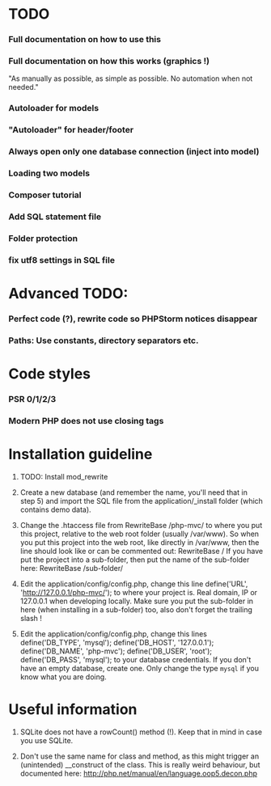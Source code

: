 # TODO

### Full documentation on how to use this
### Full documentation on how this works (graphics !)

"As manually as possible, as simple as possible. No automation when not needed."

### Autoloader for models
### "Autoloader" for header/footer
### Always open only one database connection (inject into model)
### Loading two models
### Composer tutorial
### Add SQL statement file
### Folder protection
### fix utf8 settings in SQL file

# Advanced TODO:

### Perfect code (?), rewrite code so PHPStorm notices disappear
### Paths: Use constants, directory separators etc.

# Code styles

### PSR 0/1/2/3
### Modern PHP does not use closing tags

# Installation guideline

1. TODO: Install mod_rewrite

2. Create a new database (and remember the name, you'll need that in step 5) and import the SQL file from the
application/_install folder (which contains demo data).

3. Change the .htaccess file from
RewriteBase /php-mvc/
to where you put this project, relative to the web root folder (usually /var/www). So when you put this project into
the web root, like directly in /var/www, then the line should look like or can be commented out:
RewriteBase /
If you have put the project into a sub-folder, then put the name of the sub-folder here:
RewriteBase /sub-folder/

4. Edit the application/config/config.php, change this line
define('URL', 'http://127.0.0.1/php-mvc/');
to where your project is. Real domain, IP or 127.0.0.1 when developing locally. Make sure you put the sub-folder
in here (when installing in a sub-folder) too, also don't forget the trailing slash !

5. Edit the application/config/config.php, change this lines
define('DB_TYPE', 'mysql');
define('DB_HOST', '127.0.0.1');
define('DB_NAME', 'php-mvc');
define('DB_USER', 'root');
define('DB_PASS', 'mysql');
to your database credentials. If you don't have an empty database, create one. Only change the type `mysql` if you
know what you are doing.

# Useful information

1. SQLite does not have a rowCount() method (!). Keep that in mind in case you use SQLite.

2. Don't use the same name for class and method, as this might trigger an (unintended) __construct of the class.
   This is really weird behaviour, but documented here: http://php.net/manual/en/language.oop5.decon.php


